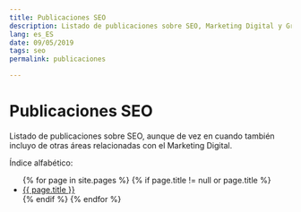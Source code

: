 ```yaml
---
title: Publicaciones SEO
description: Listado de publicaciones sobre SEO, Marketing Digital y Growth Hacking
lang: es_ES
date: 09/05/2019
tags: seo
permalink: publicaciones

---
```


# Publicaciones SEO

Listado de publicaciones sobre SEO, aunque de vez en cuando también incluyo de otras áreas relacionadas con el Marketing Digital.

Índice alfabético: 
<ul>
{% for page in site.pages %}
{% if page.title != null  or page.title %}
  <li><a href="{{ page.url }}">{{ page.title }}</a></li>
{% endif %}
{% endfor %}
</ul>

<!--stackedit_data:
eyJoaXN0b3J5IjpbNzUxNjczMzcyLC0xNjgwNjYwMzk1LC0xOT
c4MTgwMDU0LDE1MDExNTQwNDgsLTE1NTQ3MTYzMiwtNDgwOTg4
NDIwLC0yMDY2NzQxNTc1LDEwOTYxOTYzMTYsLTg0NDI4NDg0Mi
wtMjg2ODQ5MjAyLDQxNTM4NDc2OF19
-->